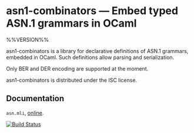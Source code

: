 # asn1-combinators — Embed typed ASN.1 grammars in OCaml

%%VERSION%%

asn1-combinators is a library for declarative definitions of ASN.1 grammars,
embedded in OCaml. Such definitions allow parsing and serialization.

Only BER and DER encoding are supported at the moment.

asn1-combinators is distributed under the ISC license.

## Documentation

`asn.mli`, [online][doc].

[doc]: https://mirleft.github.io/ocaml-asn1-combinators/doc

[![Build Status](https://travis-ci.org/mirleft/ocaml-asn1-combinators.svg?branch=master)](https://travis-ci.org/mirleft/ocaml-asn1-combinators)

